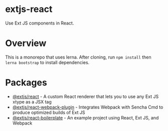 # extjs-react
Use Ext JS components in React.

# Overview
This is a monorepo that uses lerna.  After cloning, run `npm install` then `lerna bootstrap` to install dependencies.

# Packages

* [@extjs/react](https://github.com/sencha/extjs-react/tree/master/packages/react) - A custom React renderer that lets you to use any Ext JS xtype as a JSX tag
* [@extjs/react-webpack-plugin](https://github.com/sencha/extjs-react/tree/master/packages/react-webpack-plugin) - Integrates Webpack with Sencha Cmd to produce optimized builds of Ext JS
* [@extjs/react-boilerplate](https://github.com/sencha/extjs-react/tree/master/packages/react-boilerplate) - An example project using React, Ext JS, and Webpack
